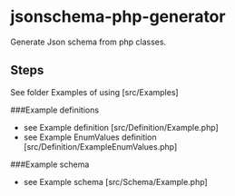 # jsonschema-php-generator
Generate Json schema from php classes.

## Steps
See folder Examples of using [src/Examples]

###Example definitions
- see Example definition [src/Definition/Example.php]
- see Example EnumValues definition [src/Definition/ExampleEnumValues.php]

###Example schema
- see Example schema [src/Schema/Example.php]
